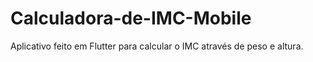 # Calculadora-de-IMC-Mobile
Aplicativo feito em Flutter para calcular o IMC através de peso e altura.
